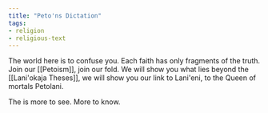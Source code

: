 ```yaml
---
title: "Peto'ns Dictation"
tags:
- religion
- religious-text
---
```

The world here is to confuse you. Each faith has only fragments of the truth. Join our [[Petoism]], join our fold. We will show you what lies beyond the [[Lani'okaja Theses]], we will show you our link to Lani'eni, to the Queen of mortals Petolani.

The is more to see. More to know.